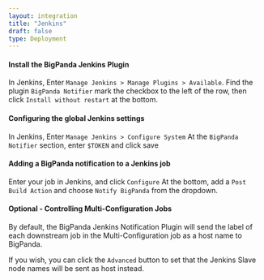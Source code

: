 ```yaml
---
layout: integration 
title: "Jenkins"
draft: false
type: Deployment
---
```


#### Install the BigPanda Jenkins Plugin

In Jenkins, Enter ```Manage Jenkins > Manage Plugins > Available```.
Find the plugin ```BigPanda Notifier``` mark the checkbox to the left of the row, then click ```Install without restart``` at the bottom.

<!-- section-separator -->

#### Configuring  the global Jenkins settings

In Jenkins, Enter ```Manage Jenkins > Configure System```
At the ```BigPanda Notifier``` section, enter ```$TOKEN``` and click save

<!-- section-separator -->

#### Adding a BigPanda notification to a Jenkins job

Enter your job in Jenkins, and click ```Configure```
At the bottom, add a ```Post Build Action``` and choose ```Notify BigPanda``` from the dropdown.

<!-- section-separator -->

#### Optional - Controlling Multi-Configuration Jobs

By default, the BigPanda Jenkins Notification Plugin will send the label of each downstream job in the Multi-Configuration job as a host name to BigPanda.

If you wish, you can click the ```Advanced``` button to set that the Jenkins Slave node names will be sent as host instead.
